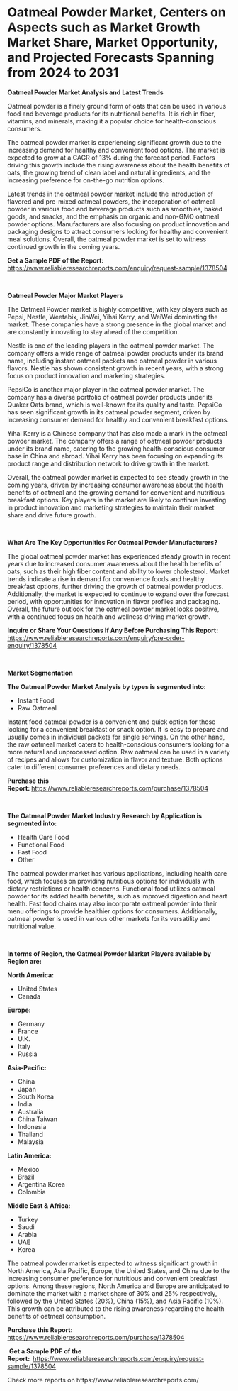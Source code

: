 <p><h1>Oatmeal Powder Market, Centers on Aspects such as Market Growth Market Share, Market Opportunity, and Projected Forecasts Spanning from 2024 to 2031</h1></p><p><strong>Oatmeal Powder Market Analysis and Latest Trends</strong></p>
<p><p>Oatmeal powder is a finely ground form of oats that can be used in various food and beverage products for its nutritional benefits. It is rich in fiber, vitamins, and minerals, making it a popular choice for health-conscious consumers.</p><p>The oatmeal powder market is experiencing significant growth due to the increasing demand for healthy and convenient food options. The market is expected to grow at a CAGR of 13% during the forecast period. Factors driving this growth include the rising awareness about the health benefits of oats, the growing trend of clean label and natural ingredients, and the increasing preference for on-the-go nutrition options.</p><p>Latest trends in the oatmeal powder market include the introduction of flavored and pre-mixed oatmeal powders, the incorporation of oatmeal powder in various food and beverage products such as smoothies, baked goods, and snacks, and the emphasis on organic and non-GMO oatmeal powder options. Manufacturers are also focusing on product innovation and packaging designs to attract consumers looking for healthy and convenient meal solutions. Overall, the oatmeal powder market is set to witness continued growth in the coming years.</p></p>
<p><strong>Get a Sample PDF of the Report:&nbsp;</strong> <a href="https://www.reliableresearchreports.com/enquiry/request-sample/1378504">https://www.reliableresearchreports.com/enquiry/request-sample/1378504</a></p>
<p>&nbsp;</p>
<p><strong>Oatmeal Powder Major Market Players</strong></p>
<p><p>The Oatmeal Powder market is highly competitive, with key players such as Pepsi, Nestle, Weetabix, JinWei, Yihai Kerry, and WeiWei dominating the market. These companies have a strong presence in the global market and are constantly innovating to stay ahead of the competition.</p><p>Nestle is one of the leading players in the oatmeal powder market. The company offers a wide range of oatmeal powder products under its brand name, including instant oatmeal packets and oatmeal powder in various flavors. Nestle has shown consistent growth in recent years, with a strong focus on product innovation and marketing strategies.</p><p>PepsiCo is another major player in the oatmeal powder market. The company has a diverse portfolio of oatmeal powder products under its Quaker Oats brand, which is well-known for its quality and taste. PepsiCo has seen significant growth in its oatmeal powder segment, driven by increasing consumer demand for healthy and convenient breakfast options.</p><p>Yihai Kerry is a Chinese company that has also made a mark in the oatmeal powder market. The company offers a range of oatmeal powder products under its brand name, catering to the growing health-conscious consumer base in China and abroad. Yihai Kerry has been focusing on expanding its product range and distribution network to drive growth in the market.</p><p>Overall, the oatmeal powder market is expected to see steady growth in the coming years, driven by increasing consumer awareness about the health benefits of oatmeal and the growing demand for convenient and nutritious breakfast options. Key players in the market are likely to continue investing in product innovation and marketing strategies to maintain their market share and drive future growth.</p></p>
<p>&nbsp;</p>
<p><strong>What Are The Key Opportunities For Oatmeal Powder Manufacturers?</strong></p>
<p><p>The global oatmeal powder market has experienced steady growth in recent years due to increased consumer awareness about the health benefits of oats, such as their high fiber content and ability to lower cholesterol. Market trends indicate a rise in demand for convenience foods and healthy breakfast options, further driving the growth of oatmeal powder products. Additionally, the market is expected to continue to expand over the forecast period, with opportunities for innovation in flavor profiles and packaging. Overall, the future outlook for the oatmeal powder market looks positive, with a continued focus on health and wellness driving market growth.</p></p>
<p><strong>Inquire or Share Your Questions If Any Before Purchasing This Report:</strong> <a href="https://www.reliableresearchreports.com/enquiry/pre-order-enquiry/1378504">https://www.reliableresearchreports.com/enquiry/pre-order-enquiry/1378504</a></p>
<p>&nbsp;</p>
<p><strong>Market Segmentation</strong></p>
<p><strong>The Oatmeal Powder Market Analysis by types is segmented into:</strong></p>
<p><ul><li>Instant Food</li><li>Raw Oatmeal</li></ul></p>
<p><p>Instant food oatmeal powder is a convenient and quick option for those looking for a convenient breakfast or snack option. It is easy to prepare and usually comes in individual packets for single servings. On the other hand, the raw oatmeal market caters to health-conscious consumers looking for a more natural and unprocessed option. Raw oatmeal can be used in a variety of recipes and allows for customization in flavor and texture. Both options cater to different consumer preferences and dietary needs.</p></p>
<p><strong>Purchase this Report:&nbsp;</strong><a href="https://www.reliableresearchreports.com/purchase/1378504">https://www.reliableresearchreports.com/purchase/1378504</a></p>
<p>&nbsp;</p>
<p><strong>The Oatmeal Powder Market Industry Research by Application is segmented into:</strong></p>
<p><ul><li>Health Care Food</li><li>Functional Food</li><li>Fast Food</li><li>Other</li></ul></p>
<p><p>The oatmeal powder market has various applications, including health care food, which focuses on providing nutritious options for individuals with dietary restrictions or health concerns. Functional food utilizes oatmeal powder for its added health benefits, such as improved digestion and heart health. Fast food chains may also incorporate oatmeal powder into their menu offerings to provide healthier options for consumers. Additionally, oatmeal powder is used in various other markets for its versatility and nutritional value.</p></p>
<p>&nbsp;</p>
<p><strong>In terms of Region, the Oatmeal Powder Market Players available by Region are:</strong></p>
<p>
    <p> <strong> North America: </strong>
        <ul>
            <li>United States</li>
            <li>Canada</li>
        </ul>
        </p> 
    <p> <strong> Europe: </strong>
        <ul>
            <li>Germany</li>
            <li>France</li>
            <li>U.K.</li>
            <li>Italy</li>
            <li>Russia</li>
        </ul>
        </p> 
    <p> <strong> Asia-Pacific: </strong>
        <ul>
            <li>China</li>
            <li>Japan</li>
            <li>South Korea</li>
            <li>India</li>
            <li>Australia</li>
            <li>China Taiwan</li>
            <li>Indonesia</li>
            <li>Thailand</li>
            <li>Malaysia</li>
        </ul>
        </p> 
    <p> <strong> Latin America: </strong>
        <ul>
            <li>Mexico</li>
            <li>Brazil</li>
            <li>Argentina Korea</li>
            <li>Colombia</li>
        </ul>
        </p> 
    <p> <strong> Middle East & Africa: </strong>
        <ul>
            <li>Turkey</li>
            <li>Saudi</li>
            <li>Arabia</li>
            <li>UAE</li>
            <li>Korea</li>
        </ul>
    </p>
    </p>
<p><p>The oatmeal powder market is expected to witness significant growth in North America, Asia Pacific, Europe, the United States, and China due to the increasing consumer preference for nutritious and convenient breakfast options. Among these regions, North America and Europe are anticipated to dominate the market with a market share of 30% and 25% respectively, followed by the United States (20%), China (15%), and Asia Pacific (10%). This growth can be attributed to the rising awareness regarding the health benefits of oatmeal consumption.</p></p>
<p><strong>Purchase this Report: </strong><a href="https://www.reliableresearchreports.com/purchase/1378504">https://www.reliableresearchreports.com/purchase/1378504</a></p>
<p>&nbsp;<strong>Get a Sample PDF of the Report:&nbsp;&nbsp;</strong><a href="https://www.reliableresearchreports.com/enquiry/request-sample/1378504">https://www.reliableresearchreports.com/enquiry/request-sample/1378504</a></p>
<p><strong></strong></p>
<p>Check more reports on https://www.reliableresearchreports.com/</p>